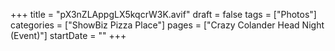 +++
title = "pX3nZLAppgLX5kqcrW3K.avif"
draft = false
tags = ["Photos"]
categories = ["ShowBiz Pizza Place"]
pages = ["Crazy Colander Head Night (Event)"]
startDate = ""
+++
